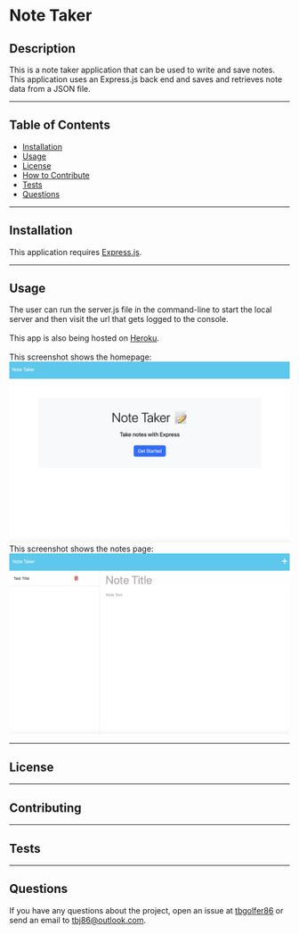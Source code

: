 # Note Taker
  
  ## Description
  This is a note taker application that can be used to write and save notes. This application uses an Express.js back end and saves and retrieves note data from a JSON file.

---

  ## Table of Contents  

  - [Installation](#installation)
  - [Usage](#usage)
  - [License](#license)
  - [How to Contribute](#contribute)
  - [Tests](#tests)
  - [Questions](#questions)

---

  ## Installation
  This application requires [Express.js](https://expressjs.com).

---

  ## Usage
  The user can run the server.js file in the command-line to start the local server and then visit the url that gets logged to the console.<br><br>
  This app is also being hosted on [Heroku](https://note-creator-uconn.herokuapp.com).<br><br>
   This screenshot shows the homepage:
  ![alt text](/Assets/Screenshot%202023-02-12%20at%2010.06.05%20PM.png)<br>
   This screenshot shows the notes page:
  ![alt text](/Assets/Screenshot%202023-02-12%20at%2010.07.31%20PM.png)

---

  ## License
  
---

  ## Contributing

---

  ## Tests 

---

  ## Questions
  If you have any questions about the project, open an issue at [tbgolfer86](https://www.github.com/tbgolfer86) or send an email to tbj86@outlook.com.

